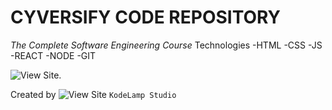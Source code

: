 # CYVERSIFY CODE REPOSITORY

*The Complete Software Engineering Course*
Technologies 
-HTML
-CSS
-JS
-REACT
-NODE
-GIT

![View Site]([https://kerwindows-inc.github.io//](https://kodelamp.github.io/se-complete-course/)).



Created by
![View Site](https://via.placeholder.com/15/1589F0/000000?text=+) `KodeLamp Studio`
